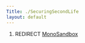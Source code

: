 ```yaml
---
Title: ./SecuringSecondLife
layout: default
---
```


1.  REDIRECT [MonoSandbox]({{site.url}}/MonoSandbox "wikilink")
